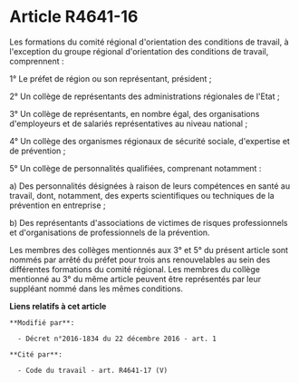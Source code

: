 # Article R4641-16

Les formations du comité régional d'orientation des conditions de travail, à l'exception du groupe régional d'orientation des
conditions de travail, comprennent : 

1° Le préfet de région ou son représentant, président ; 

2° Un collège de représentants des administrations régionales de l'Etat ; 

3° Un collège de représentants, en nombre égal, des organisations d'employeurs et de salariés représentatives au niveau
national ; 

4° Un collège des organismes régionaux de sécurité sociale, d'expertise et de prévention ; 

5° Un collège de personnalités qualifiées, comprenant notamment : 

a) Des personnalités désignées à raison de leurs compétences en santé au travail, dont, notamment, des experts scientifiques
ou techniques de la prévention en entreprise ; 

b) Des représentants d'associations de victimes de risques professionnels et d'organisations de professionnels de la
prévention. 

Les membres des collèges mentionnés aux 3° et 5° du présent article sont nommés par arrêté du préfet pour trois ans
renouvelables au sein des différentes formations du comité régional. Les membres du collège mentionné au 3° du même article
peuvent être représentés par leur suppléant nommé dans les mêmes conditions.

**Liens relatifs à cet article**

	**Modifié par**:

	  - Décret n°2016-1834 du 22 décembre 2016 - art. 1

	**Cité par**:

	  - Code du travail - art. R4641-17 (V)
